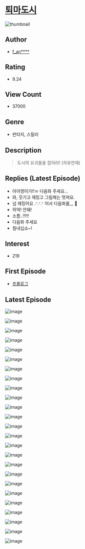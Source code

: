 # [퇴마도시](https://comic.naver.com/bestChallenge/list?titleId=761935)
![thumbnail](https://image-comic.pstatic.net/user_contents_data/challenge_comic/2022/05/04/329530/thumbnail_202x1641f477d7b_c380_4961_bc36_d7fbfabd2f5a_00001408.JPEG)

## Author
- [f_an****](https://comic.naver.com/artistTitle?id=329530)

## Rating
- 9.24

## View Count
- 37000

## Genre
- 판타지, 스릴러

## Description
> 도시의 요괴들을 잡아라! (자유연재)

## Replies (Latest Episode)
- 아아영이가!!ㅠ 다음화 주세요...
- 와, 웃기고 재밌고 그림체는 멋져요.
- 넘 재밌어요 .ᐟ.ᐟ.ᐟ 어서 다음화를,,, 🥹
- 허억! 안돼!
- 소름..!!!!!
- 다음화 주세요
- 힘내십쇼~!

## Interest
- 219

## First Episode
- [프롤로그](https://comic.naver.com/bestChallenge/detail?titleId=761935&no=9)

## Latest Episode
![image](https://image-comic.pstatic.net/user_contents_data/challenge_comic/2022/09/09/329530/upload_7378640436823536185.jpeg)

![image](https://image-comic.pstatic.net/user_contents_data/challenge_comic/2022/09/09/329530/upload_3474307636335753060.jpeg)

![image](https://image-comic.pstatic.net/user_contents_data/challenge_comic/2022/09/09/329530/upload_7292001128134225972.jpeg)

![image](https://image-comic.pstatic.net/user_contents_data/challenge_comic/2022/09/09/329530/upload_3990578717657490737.jpeg)

![image](https://image-comic.pstatic.net/user_contents_data/challenge_comic/2022/09/09/329530/upload_3689681064774690145.jpeg)

![image](https://image-comic.pstatic.net/user_contents_data/challenge_comic/2022/09/09/329530/upload_3472618597466125874.jpeg)

![image](https://image-comic.pstatic.net/user_contents_data/challenge_comic/2022/09/09/329530/upload_7364619464646735153.jpeg)

![image](https://image-comic.pstatic.net/user_contents_data/challenge_comic/2022/09/09/329530/upload_7161067989259006771.jpeg)

![image](https://image-comic.pstatic.net/user_contents_data/challenge_comic/2022/09/09/329530/upload_7291943949321724213.jpeg)

![image](https://image-comic.pstatic.net/user_contents_data/challenge_comic/2022/09/09/329530/upload_3978705083049534004.jpeg)

![image](https://image-comic.pstatic.net/user_contents_data/challenge_comic/2022/09/09/329530/upload_7377520030166298676.jpeg)

![image](https://image-comic.pstatic.net/user_contents_data/challenge_comic/2022/09/09/329530/upload_3774632649757439538.jpeg)

![image](https://image-comic.pstatic.net/user_contents_data/challenge_comic/2022/09/09/329530/upload_3832901061504557665.jpeg)

![image](https://image-comic.pstatic.net/user_contents_data/challenge_comic/2022/09/09/329530/upload_7018072981099405880.jpeg)

![image](https://image-comic.pstatic.net/user_contents_data/challenge_comic/2022/09/09/329530/upload_7149293320146072630.jpeg)

![image](https://image-comic.pstatic.net/user_contents_data/challenge_comic/2022/09/09/329530/upload_7076896886706561592.jpeg)

![image](https://image-comic.pstatic.net/user_contents_data/challenge_comic/2022/09/09/329530/upload_3559645135994446896.jpeg)

![image](https://image-comic.pstatic.net/user_contents_data/challenge_comic/2022/09/09/329530/upload_7162190574290166836.jpeg)

![image](https://image-comic.pstatic.net/user_contents_data/challenge_comic/2022/09/09/329530/upload_3487533455564682292.jpeg)

![image](https://image-comic.pstatic.net/user_contents_data/challenge_comic/2022/09/09/329530/upload_7077232220559323957.jpeg)

![image](https://image-comic.pstatic.net/user_contents_data/challenge_comic/2022/09/09/329530/upload_7161679121064801588.jpeg)

![image](https://image-comic.pstatic.net/user_contents_data/challenge_comic/2022/09/09/329530/upload_3486404454573565233.jpeg)

![image](https://image-comic.pstatic.net/user_contents_data/challenge_comic/2022/09/09/329530/upload_7291662474274746934.jpeg)

![image](https://image-comic.pstatic.net/user_contents_data/challenge_comic/2022/09/09/329530/upload_7365137132659434294.jpeg)

![image](https://image-comic.pstatic.net/user_contents_data/challenge_comic/2022/09/09/329530/upload_3702302371665699122.jpeg)

